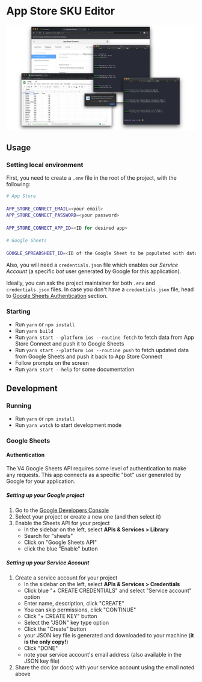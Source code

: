 # App Store SKU Editor

![logo](logo.png)

## Usage

### Setting local environment

First, you need to create a `.env` file in the root of the project, with the following:

```sh
# App Store

APP_STORE_CONNECT_EMAIL=<your email>
APP_STORE_CONNECT_PASSWORD=<your password>

APP_STORE_CONNECT_APP_ID=<ID for desired app>

# Google Sheets

GOOGLE_SPREADSHEET_ID=<ID of the Google Sheet to be populated with data>
```

Also, you will need a `credentials.json` file which enables our _Service Account_ (a specific _bot_ user generated by Google for this application).

Ideally, you can ask the project maintainer for both `.env` and `credentials.json` files. In case you don't have a `credentials.json` file, head to [Google Sheets Authentication](#authentication) section.

### Starting

- Run `yarn` or `npm install`
- Run `yarn build`
- Run `yarn start --platform ios --routine fetch` to fetch data from App Store Connect and push it to Google Sheets
- Run `yarn start --platform ios --routine push` to fetch updated data from Google Sheets and push it back to App Store Connect
- Follow prompts on the screen
- Run `yarn start --help` for some documentation

## Development

### Running

- Run `yarn` or `npm install`
- Run `yarn watch` to start development mode

### Google Sheets

#### Authentication

The V4 Google Sheets API requires some level of authentication to make any requests. This app connects as a specific "bot" user generated by Google for your application.

##### Setting up your Google project

1. Go to the [Google Developers Console](https://console.developers.google.com/)
1. Select your project or create a new one (and then select it)
1. Enable the Sheets API for your project
   - In the sidebar on the left, select **APIs & Services > Library**
   - Search for "sheets"
   - Click on "Google Sheets API"
   - click the blue "Enable" button

##### Setting up your Service Account

1. Create a service account for your project
   - In the sidebar on the left, select **APIs & Services > Credentials**
   - Click blue "+ CREATE CREDENTIALS" and select "Service account" option
   - Enter name, description, click "CREATE"
   - You can skip permissions, click "CONTINUE"
   - Click "+ CREATE KEY" button
   - Select the "JSON" key type option
   - Click the "Create" button
   - your JSON key file is generated and downloaded to your machine (**it is the only copy!**)
   - Click "DONE"
   - note your service account's email address (also available in the JSON key file)
1. Share the doc (or docs) with your service account using the email noted above

